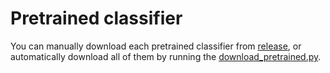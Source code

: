 # Pretrained classifier  
You can manually download each pretrained classifier from [release](https://github.com/FanChiMao/Competition-2022-Pytorch-Orchid_Classification/releases/tag/v0.0), 
or automatically download all of them by running the [download_pretrained.py](./download_pretrained.py).  
